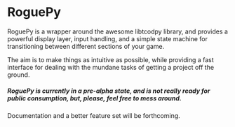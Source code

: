 # RoguePy

RoguePy is a wrapper around the awesome libtcodpy library, and provides a powerful display layer, input handling, and a simple state machine for transitioning between different sections of your game.

The aim is to make things as intuitive as possible, while providing a fast interface for dealing with the mundane tasks of getting a  project off the ground.


##### RoguePy is currently in a pre-alpha state, and is not really ready for public consumption, but, please, feel free to mess around.

Documentation and a better feature set will be forthcoming.

